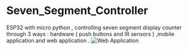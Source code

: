 # Seven_Segment_Controller
ESP32 with micro python , controlling seven segment display counter through 3 ways : hardware ( push buttons and IR sensors ) ,mobile application and web application .
![Web Application](https://imgur.com/wBhvnPx)


